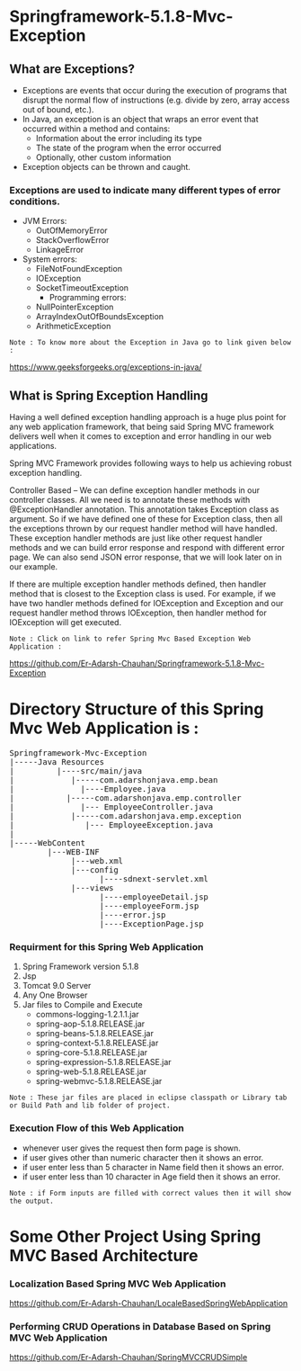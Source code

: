 # Springframework-5.1.8-Mvc-Exception

## What are Exceptions?
* Exceptions are events that occur during the execution of programs that disrupt the normal flow of instructions (e.g. divide by zero,  array access out of bound, etc.). 
* In Java, an exception is an object that wraps an error event that occurred within a method and contains:
   * Information about the error including its type
   * The state of the program when the error occurred
   * Optionally, other custom information
* Exception objects can be thrown and caught.
### Exceptions are used to indicate many different types of error conditions.
* JVM Errors:
    * OutOfMemoryError
    * StackOverflowError
    * LinkageError
* System errors:
    * FileNotFoundException
    * IOException
    * SocketTimeoutException
       * Programming errors:
    * NullPointerException
    * ArrayIndexOutOfBoundsException
    * ArithmeticException
 
 
`Note : To know more about the Exception in Java go to link given below :`

https://www.geeksforgeeks.org/exceptions-in-java/

## What is Spring Exception Handling
Having a well defined exception handling approach is a huge plus point for any web application framework, that being said Spring MVC framework delivers well when it comes to exception and error handling in our web applications.

Spring MVC Framework provides following ways to help us achieving robust exception handling.

Controller Based – We can define exception handler methods in our controller classes. All we need is to annotate these methods with @ExceptionHandler annotation. This annotation takes Exception class as argument. So if we have defined one of these for Exception class, then all the exceptions thrown by our request handler method will have handled.
These exception handler methods are just like other request handler methods and we can build error response and respond with different error page. We can also send JSON error response, that we will look later on in our example.

If there are multiple exception handler methods defined, then handler method that is closest to the Exception class is used. For example, if we have two handler methods defined for IOException and Exception and our request handler method throws IOException, then handler method for IOException will get executed.

`Note : Click on link to refer Spring Mvc Based Exception Web Application :` 

https://github.com/Er-Adarsh-Chauhan/Springframework-5.1.8-Mvc-Exception

# Directory Structure of this Spring Mvc Web Application is : 
<pre>
Springframework-Mvc-Exception
|-----Java Resources
|         |----src/main/java
|            |-----com.adarshonjava.emp.bean
|              |----Employee.java
|           |-----com.adarshonjava.emp.controller
|              |--- EmployeeController.java
|            |-----com.adarshonjava.emp.exception
|               |--- EmployeeException.java
| 
|-----WebContent
        |---WEB-INF
             |---web.xml
             |---config
                   |----sdnext-servlet.xml
             |---views
                   |----employeeDetail.jsp
                   |----employeeForm.jsp
                   |----error.jsp
                   |----ExceptionPage.jsp
</pre>


### Requirment for this Spring Web Application
 1. Spring Framework version 5.1.8
 2. Jsp
 3. Tomcat 9.0 Server
 4. Any One Browser
 5. Jar files to Compile and Execute
      * commons-logging-1.2.1.1.jar
      * spring-aop-5.1.8.RELEASE.jar
      * spring-beans-5.1.8.RELEASE.jar
      * spring-context-5.1.8.RELEASE.jar
      * spring-core-5.1.8.RELEASE.jar
      * spring-expression-5.1.8.RELEASE.jar
      * spring-web-5.1.8.RELEASE.jar
      * spring-webmvc-5.1.8.RELEASE.jar
      
`Note : These jar files are placed in eclipse classpath or Library tab or Build Path and lib folder of project.`


### Execution Flow of this Web Application 
  * whenever user gives the request then form page is shown.
  * if user gives other than numeric character then it shows an error.
  * if user enter less than 5 character in Name field then it shows an error.
  * if user enter less than 10 character in Age field then it shows an error.
  
  `Note : if Form inputs are filled with correct values then it will show the output. `
  
  
  
  # Some Other Project Using Spring MVC Based Architecture 
  ### Localization Based Spring MVC Web Application
  https://github.com/Er-Adarsh-Chauhan/LocaleBasedSpringWebApplication
  
  ### Performing CRUD Operations in Database Based on Spring MVC Web Application
  https://github.com/Er-Adarsh-Chauhan/SpringMVCCRUDSimple
  

